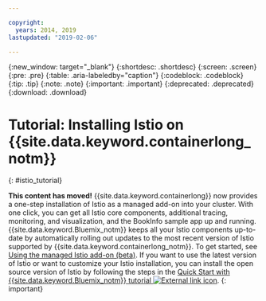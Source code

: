 ```yaml
---

copyright:
  years: 2014, 2019
lastupdated: "2019-02-06"

---
```


{:new_window: target="_blank"}
{:shortdesc: .shortdesc}
{:screen: .screen}
{:pre: .pre}
{:table: .aria-labeledby="caption"}
{:codeblock: .codeblock}
{:tip: .tip}
{:note: .note}
{:important: .important}
{:deprecated: .deprecated}
{:download: .download}



# Tutorial: Installing Istio on {{site.data.keyword.containerlong_notm}}
{: #istio_tutorial}

**This content has moved!** {{site.data.keyword.containerlong}} now provides a one-step installation of Istio as a managed add-on into your cluster. With one click, you can get all Istio core components, additional tracing, monitoring, and visualization, and the BookInfo sample app up and running. {{site.data.keyword.Bluemix_notm}} keeps all your Istio components up-to-date by automatically rolling out updates to the most recent version of Istio supported by {{site.data.keyword.containerlong_notm}}. To get started, see [Using the managed Istio add-on (beta)](/docs/containers/cs_istio.html). If you want to use the latest version of Istio or want to customize your Istio installation, you can install the open source version of Istio by following the steps in the [Quick Start with {{site.data.keyword.Bluemix_notm}} tutorial ![External link icon](../icons/launch-glyph.svg "External link icon")](https://istio.io/docs/setup/kubernetes/quick-start-ibm/).
{: important}

